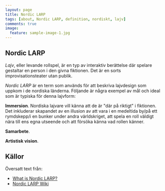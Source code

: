 ```yaml
---
layout: page
title: Nordic LARP
tags: [about, Nordic LARP, definition, nordiskt, lajv]
comments: true
image:
  feature: sample-image-1.jpg
---
```


## Nordic LARP
*Lajv*, eller levande rollspel, är en typ av interaktiv berättelse där spelare gestaltar en person i den givna fiktionen. Det är en sorts improvisationsteater utan publik.

*Nordic LARP* är en term som används för att beskriva lajvdesign som uppkom i de nordiska länderna. Följande är några exempel av mål och ideal som är typiska för denna lajvform:

**Immersion**. Nordiska lajvare vill känna att de är "där på riktigt" i fiktionen. Det inkluderar skapandet av en illusion av att vara i en medeltida by/på ett rymdskepp/i en bunker under andra världskriget, att spela en roll väldigt nära till ens egna utseende och att försöka känna vad rollen känner.

**Samarbete**.

**Artistisk vision**.

## Källor
Översatt text från:

* [What is Nordic LARP?](http://nordiclarp.org/what-is-nordic-larp/)
* [Nordic LARP Wiki](http://nordiclarp.org/wiki/Main_Page)
